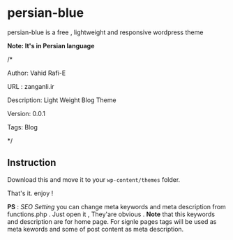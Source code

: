 # persian-blue 
persian-blue is a free , lightweight and responsive wordpress theme

**Note: It's in Persian language**

/*

Author: Vahid Rafi-E 

URL : zanganli.ir  

Description: Light Weight Blog Theme 

Version: 0.0.1

Tags: Blog 

*/


## Instruction
 Download this and move it to your `wp-content/themes` folder. 
 
 That's it. enjoy !


**PS** : _SEO Setting_
you can change meta keywords and meta description from functions.php . Just open it , They'are obvious .
**Note** that this keywords and description are for home page.
 For signle pages tags will be used as meta kewords and some of post content as meta description.


